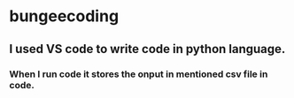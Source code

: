 # bungeecoding
## I used VS code to write code in python language.
### When I run code it stores the onput in mentioned csv file in code.
